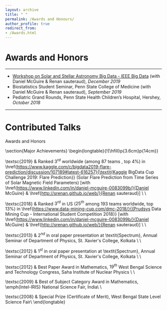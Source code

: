 ```yaml
---
layout: archive
title: " "
permalink: /Awards and Honours/
author_profile: true
redirect_from: 
- /Awards.html
---
```


# Awards and Honors

---

* <span style ="color:purple"> [Workshop on Solar and Stellar Astronomy Big Data - IEEE Big Data](https://grid.cs.gsu.edu/rangryk/workshops/SABID19/default.html)</span> (with Daniel McGuire & Renan sauteraud), *December 2019*
* Biostatistics Student Seminar, Penn State College of Medicine (with Daniel McGuire & Renan sauteraud), *September 2019*
* Pediatric Grand Rounds, Penn State Health Children’s Hospital, Hershey, *October 2018*

---

# Contributed Talks
Awards and Honors


\section{Major Achievements}
\begin{longtable}{!{\hfill}p{3.6cm}p{14cm}}

\textsc{2019} & Ranked $3^{rd}$ worldwide (among $87$ teams
, top $4$\%) in \href{https://www.kaggle.com/c/bigdata2019-flare-prediction/discussion/107189#latest-616257}{\textit{Kaggle BigData Cup Challenge 2019: Flare Prediction}} (Solar Flare Prediction from Time Series of Solar Magnetic Field Parameters) [with \href{https://www.linkedin.com/in/daniel-mcguire-0083099b/}{Daniel McGuire} \& \href{http://srenan.github.io/web/}{Renan sauteraud}] \\ \\ 

\textsc{2018} & Ranked $3^{rd}$ in US ($25^{th}$ among $193$ teams worldwide, top $13$\%) in \href{https://www.data-mining-cup.com/dmc-2018/}{{Prudsys Data Mining Cup - International Student Competition 2018}} [with \href{https://www.linkedin.com/in/daniel-mcguire-0083099b/}{Daniel McGuire} \& \href{http://srenan.github.io/web/}{Renan sauteraud}] \\ \\ 

\textsc{2013} & $2^{nd}$ in oral paper presentation at \textit{Spectrum}, Annual Seminar of Department of Physics, St. Xavier's College, Kolkata \\ \\

\textsc{2012} & $1^{st}$ in oral paper presentation at \textit{Spectrum}, Annual Seminar of Department of Physics, St. Xavier's College, Kolkata \\ \\

\textsc{2012} & Best Paper Award in Mathematics, $19^{th}$ West Bengal Science and Technology Congress, Saha Institute of Nuclear Physics \\ \\

\textsc{2009} & Best of Subject Category Award in Mathematics, \emph{Intel-IRIS} National Science Fair, India\\ \\
 
\textsc{2008} & Special Prize (Certificate of Merit), West Bengal State Level Science Fair\\
\end{longtable}
